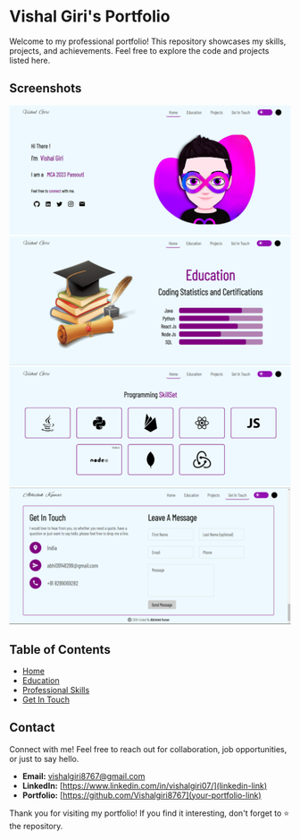 # Vishal Giri's Portfolio

Welcome to my professional portfolio! This repository showcases my skills, projects, and achievements. Feel free to explore the code and projects listed here.

## Screenshots
  ![About](image-2.png)
  ![alt text](image-3.png)
  ![alt text](image-4.png)
  ![Screenshot](getInTouch.png)
## Table of Contents

- [Home](#home)
- [Education](#education)
- [Professional Skills](#skills)
- [Get In Touch](#getInTouch)


## Contact

Connect with me! Feel free to reach out for collaboration, job opportunities, or just to say hello.

- **Email:** vishalgiri8767@gmail.com
- **LinkedIn:** [https://www.linkedin.com/in/vishalgiri07/](linkedin-link)
- **Portfolio:** [https://github.com/Vishalgiri8767](your-portfolio-link)


Thank you for visiting my portfolio! If you find it interesting, don't forget to ⭐️ the repository.
